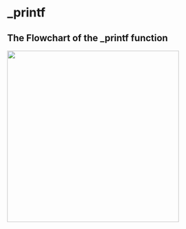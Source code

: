 # _printf

## The Flowchart of the _printf function

<img src="/mnt/c/Users/araga/Downloads/Flow_printf.png" width="400"/>
